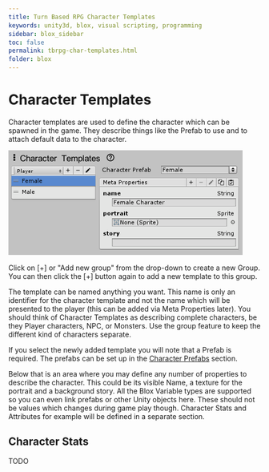 ```yaml
---
title: Turn Based RPG Character Templates
keywords: unity3d, blox, visual scripting, programming
sidebar: blox_sidebar
toc: false
permalink: tbrpg-char-templates.html
folder: blox
---
```


Character Templates
===================

Character templates are used to define the character which can be spawned in the game. They describe things like the Prefab to use and to attach default data to the character.

![](img/tbrpg/04.png)

Click on [+] or "Add new group" from the drop-down to create a new Group. You can then click the [+] button again to add a new template to this group. 

The template can be named anything you want. This name is only an identifier for the character template and not the name which will be presented to the player (this can be added via Meta Properties later). You should think of Character Templates as describing complete characters, be they Player characters, NPC, or Monsters. Use the group feature to keep the different kind of characters separate.

If you select the newly added template you will note that a Prefab is required. The prefabs can be set up in the [Character Prefabs](tbrpg-charfabs.html) section.

Below that is an area where you may define any number of properties to describe the character. This could be its visible Name, a texture for the portrait and a background story. All the Blox Variable types are supported so you can even link prefabs or other Unity objects here. These should not be values which changes during game play though. Character Stats and Attributes for example will be defined in a separate section.

Character Stats
---------------

TODO



